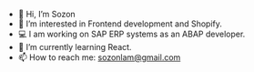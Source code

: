 - 👋 Hi, I’m Sozon
- 👀 I’m interested in Frontend development and Shopify.
- 💻 I am working on SAP ERP systems as an ABAP developer.
- 🌱 I’m currently learning React.
- 📫 How to reach me: sozonlam@gmail.com
